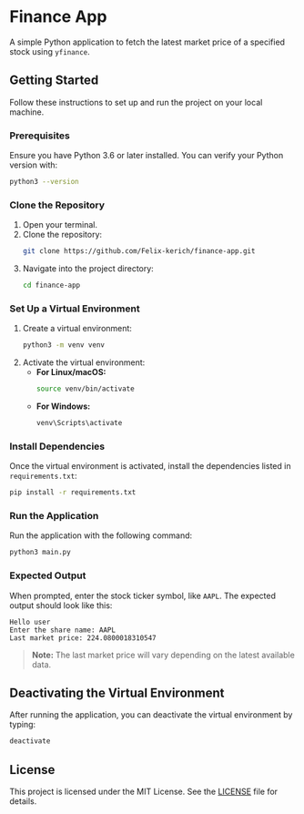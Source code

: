 
# Finance App

A simple Python application to fetch the latest market price of a specified stock using `yfinance`.

## Getting Started

Follow these instructions to set up and run the project on your local machine.

### Prerequisites

Ensure you have Python 3.6 or later installed. You can verify your Python version with:
```bash
python3 --version
```

### Clone the Repository

1. Open your terminal.
2. Clone the repository:
   ```bash
   git clone https://github.com/Felix-kerich/finance-app.git
   ```
3. Navigate into the project directory:
   ```bash
   cd finance-app
   ```

### Set Up a Virtual Environment

1. Create a virtual environment:
   ```bash
   python3 -m venv venv
   ```
2. Activate the virtual environment:
   - **For Linux/macOS:**
     ```bash
     source venv/bin/activate
     ```
   - **For Windows:**
     ```cmd
     venv\Scripts\activate
     ```

### Install Dependencies

Once the virtual environment is activated, install the dependencies listed in `requirements.txt`:
```bash
pip install -r requirements.txt
```

### Run the Application

Run the application with the following command:
```bash
python3 main.py
```

### Expected Output

When prompted, enter the stock ticker symbol, like `AAPL`. The expected output should look like this:

```plaintext
Hello user
Enter the share name: AAPL
Last market price: 224.0800018310547
```

> **Note:** The last market price will vary depending on the latest available data.

## Deactivating the Virtual Environment

After running the application, you can deactivate the virtual environment by typing:
```bash
deactivate
```

## License

This project is licensed under the MIT License. See the [LICENSE](LICENSE) file for details.
